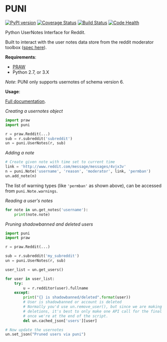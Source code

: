 PUNI
===

[![PyPI version](https://badge.fury.io/py/puni.svg)](https://badge.fury.io/py/puni) [![Coverage Status](https://coveralls.io/repos/github/teaearlgraycold/puni/badge.svg?branch=master)](https://coveralls.io/github/teaearlgraycold/puni?branch=master) [![Build Status](https://travis-ci.org/teaearlgraycold/puni.svg?branch=master)](https://travis-ci.org/teaearlgraycold/puni) [![Code Health](https://landscape.io/github/teaearlgraycold/puni/master/landscape.svg?style=flat)](https://landscape.io/github/teaearlgraycold/puni/master)


Python UserNotes Interface for Reddit.

Built to interact with the user notes data store from the reddit moderator
toolbox ([spec here](https://github.com/creesch/reddit-moderator-toolbox/wiki/JSON:-usernotes)).

**Requirements**:
* [PRAW](https://github.com/praw-dev/praw)
* Python 2.7, or 3.X

*Note*: PUNI only supports usernotes of schema version 6.

**Usage**:

[Full documentation](https://github.com/teaearlgraycold/puni/wiki/Documentation).

*Creating a usernotes object*

```python
import praw
import puni

r = praw.Reddit(...)
sub = r.subreddit('subreddit')
un = puni.UserNotes(r, sub)
```

*Adding a note*

```python
# Create given note with time set to current time
link = 'http://www.reddit.com/message/messages/4vjx3v'
n = puni.Note('username', 'reason', 'moderator', link, 'permban')
un.add_note(n)
```

The list of warning types (like `'permban'` as shown above), can be accessed from
`puni.Note.warnings`.

*Reading a user's notes*

```python
for note in un.get_notes('username'):
    print(note.note)
```

*Pruning shadowbanned and deleted users*

```python
import puni
import praw

r = praw.Reddit(...)

sub = r.subreddit('my_subreddit')
un = puni.UserNotes(r, sub)

user_list = un.get_users()

for user in user_list:
    try:
        u = r.redditor(user).fullname
    except:
        print("{} is shadowbanned/deleted".format(user))
        # User is shadowbanned or account is deleted
        # Normally you'd use un.remove_user(), but since we are making many
        # deletions, it's best to only make one API call for the final changes
        # once we're at the end of the script.
        del un.cached_json['users'][user]

# Now update the usernotes
un.set_json("Pruned users via puni")
```
